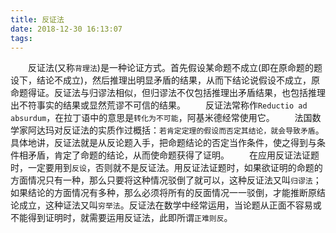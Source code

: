 ```yaml
---
title: 反证法
date: 2018-12-30 16:13:07
tags:
---
```

&emsp;&emsp;反证法(又称`背理法`)是一种论证方式。首先假设某命题不成立(即在原命题的题设下，结论不成立)，然后推理出明显矛盾的结果，从而下结论说假设不成立，原命题得证。反证法与归谬法相似，但归谬法不仅包括推理出矛盾结果，也包括推理出不符事实的结果或显然荒谬不可信的结果。
&emsp;&emsp;反证法常称作`Reductio ad absurdum`，在拉丁语中的意思是`转化为不可能`，阿基米德经常使用它。
&emsp;&emsp;法国数学家阿达玛对反证法的实质作过概括：`若肯定定理的假设而否定其结论，就会导致矛盾`。具体地讲，反证法就是从反论题入手，把命题结论的否定当作条件，使之得到与条件相矛盾，肯定了命题的结论，从而使命题获得了证明。
&emsp;&emsp;在应用反证法证题时，一定要用到`反设`，否则就不是反证法。用反证法证题时，如果欲证明的命题的方面情况只有一种，那么只要将这种情况驳倒了就可以，这种反证法又叫`归谬法`；如果结论的方面情况有多种，那么必须将所有的反面情况一一驳倒，才能推断原结论成立，这种证法又叫`穷举法`。反证法在数学中经常运用，当论题从正面不容易或不能得到证明时，就需要运用反证法，此即所谓`正难则反`。
